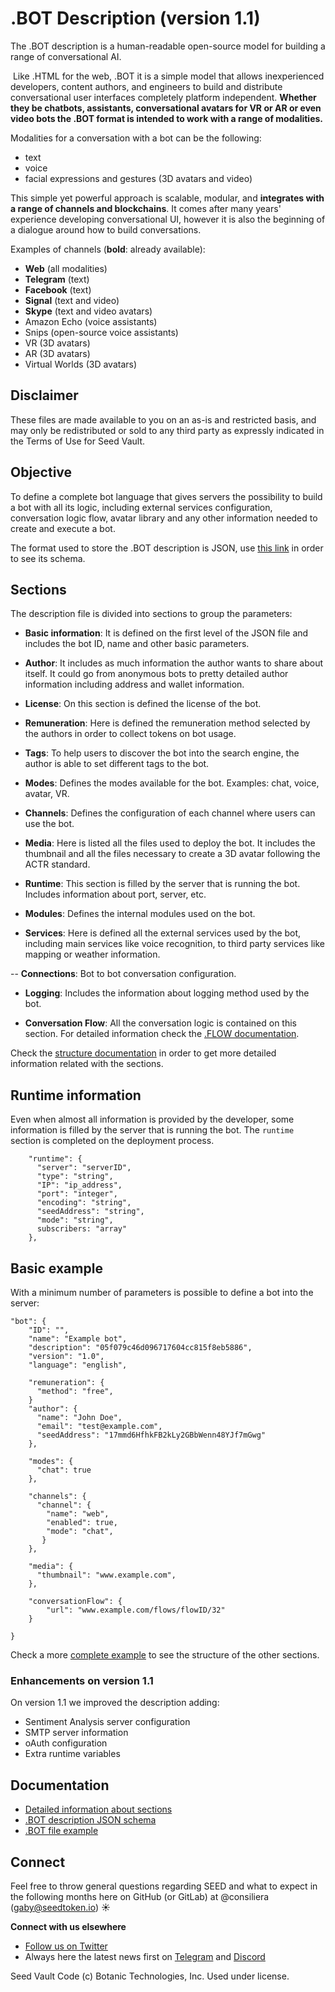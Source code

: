 # .BOT Description (version 1.1)

The .BOT description is a human-readable open-source model for building a range of conversational AI.

 Like .HTML for the web, .BOT it is a simple model that allows inexperienced developers, content authors, and engineers to build and distribute conversational user interfaces completely platform independent. **Whether they be chatbots, assistants, conversational avatars for VR or AR or even video bots the .BOT format is intended to work with a range of modalities.**

Modalities for a conversation with a bot can be the following:
- text
- voice
- facial expressions and gestures (3D avatars and video) 

This simple yet powerful approach is scalable, modular, and **integrates with a range of channels and blockchains**. It comes after many years' experience developing conversational UI, however it is also the beginning of a dialogue around how to build conversations.

Examples of channels (**bold**: already available):

- **Web** (all modalities)
- **Telegram** (text)
- **Facebook** (text)
- **Signal** (text and video)
- **Skype** (text and video avatars)
- Amazon Echo  (voice assistants)
- Snips (open-source voice assistants)
- VR (3D avatars)
- AR (3D avatars)
- Virtual Worlds (3D avatars)

## Disclaimer

These files are made available to you on an as-is and restricted basis, and may only be redistributed or sold to any third party as expressly indicated in the Terms of Use for Seed Vault.


## Objective

To define a complete bot language that gives servers the possibility to build a bot with all its logic, including external services configuration, conversation logic flow, avatar library and any other information needed to create and execute a bot.

The format used to store the .BOT description is JSON, use [this link](docs/bot_schema.json) in order to see its schema.

## Sections

The description file is divided into sections to group the parameters:

- **Basic information**: It is defined on the first level of the JSON file and includes the bot ID, name and other basic parameters.

- **Author**: It includes as much information the author wants to share about itself. It could go from anonymous bots to pretty detailed author information including address and wallet information.

- **License**: On this section is defined the license of the bot.

- **Remuneration**: Here is defined the remuneration method selected by the authors in order to collect tokens on bot usage.

- **Tags**: To help users to discover the bot into the search engine, the author is able to set different tags to the bot.

- **Modes**: Defines the modes available for the bot. Examples: chat, voice, avatar, VR.

- **Channels**: Defines the configuration of each channel where users can use the bot.

- **Media**: Here is listed all the files used to deploy the bot. It includes the thumbnail and all the files necessary to create a 3D avatar following the ACTR standard.

- **Runtime**: This section is filled by the server that is running the bot. Includes information about port, server, etc. 

- **Modules**: Defines the internal modules used on the bot.

- **Services**: Here is defined all the external services used by the bot, including main services like voice recognition, to third party services like mapping or weather information.

-- **Connections**: Bot to bot conversation configuration.

- **Logging**: Includes the information about logging method used by the bot.

- **Conversation Flow**: All the conversation logic is contained on this section. For detailed information check the [.FLOW documentation](https://github.com/SeedVault/flow).

Check the [structure documentation](docs/structure.md) in order to get more detailed information related with the sections.


## Runtime information

Even when almost all information is provided by the developer, some information is filled by the server that is running the bot. The ``runtime`` section is completed on the deployment process. 

```
    "runtime": {
      "server": "serverID",
      "type": "string",
      "IP": "ip_address",
      "port": "integer",
      "encoding": "string",
      "seedAddress": "string",
      "mode": "string",
      subscribers: "array"
    },
```

## Basic example

With a minimum number of parameters is possible to define a bot into the server:

```
"bot": {
    "ID": "",
    "name": "Example bot",
    "description": "05f079c46d096717604cc815f8eb5886",
    "version": "1.0",
    "language": "english",

    "remuneration": {
      "method": "free",
    }
    "author": {
      "name": "John Doe",
      "email": "test@example.com",
      "seedAddress": "17mmd6HfhkFB2kLy2GBbWenn48YJf7mGwg"
    },

    "modes": {
      "chat": true
    },

    "channels": {
      "channel": {
        "name": "web",
        "enabled": true,
        "mode": "chat",
       }
    },

    "media": {
      "thumbnail": "www.example.com",
    },

    "conversationFlow": {
        "url": "www.example.com/flows/flowID/32"
    }

}
```

Check a more [complete example](docs/bot_example.json) to see the structure of the other sections.

### Enhancements on version 1.1
On version 1.1 we improved the description adding:
- Sentiment Analysis server configuration
- SMTP server information
- oAuth configuration
- Extra runtime variables


## Documentation

- [Detailed information about sections](docs/structure.md)
- [.BOT description JSON schema](docs/bot_schema.json)
- [.BOT file example](docs/bot_example.json)

## Connect
Feel free to throw general questions regarding SEED and what to expect in the following months here on GitHub (or GitLab) at  @consiliera (gaby@seedtoken.io) :sunny: 

**Connect with us elsewhere** 
- [Follow us on Twitter](https://twitter.com/SEED_token)
- Always here the latest news first on [Telegram](https://t.me/seedtoken) and [Discord](https://discord.gg/Suv5bFT)

Seed Vault Code (c) Botanic Technologies, Inc. Used under license.


